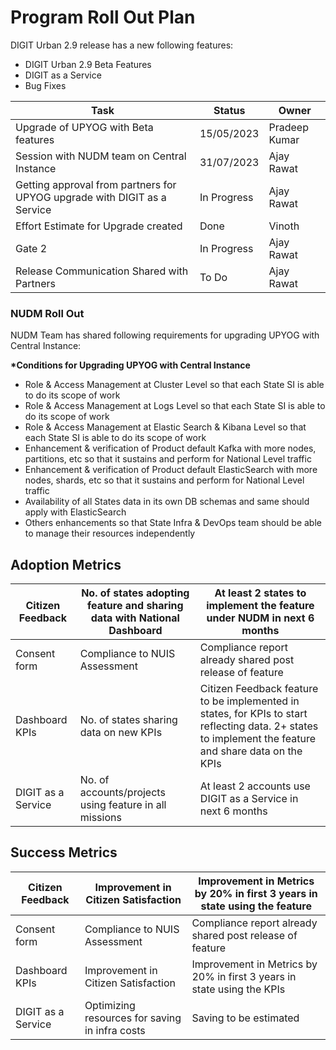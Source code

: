 # Program Roll Out Plan

DIGIT Urban 2.9 release has a new following features:

* DIGIT Urban 2.9 Beta Features
* DIGIT as a Service
* Bug Fixes



| Task                                                                     | Status      | Owner         |
| ------------------------------------------------------------------------ | ----------- | ------------- |
| Upgrade of UPYOG with Beta features                                      | 15/05/2023  | Pradeep Kumar |
| Session with NUDM team on Central Instance                               | 31/07/2023  | Ajay Rawat    |
| Getting approval from partners for UPYOG upgrade with DIGIT as a Service | In Progress | Ajay Rawat    |
| Effort Estimate for Upgrade created                                      | Done        | Vinoth        |
| Gate 2                                                                   | In Progress | Ajay Rawat    |
| Release Communication Shared with Partners                               | To Do       | Ajay Rawat    |

### NUDM Roll Out <a href="#nudm-roll-out" id="nudm-roll-out"></a>

NUDM Team has shared following requirements for upgrading UPYOG with Central Instance:

**\*Conditions for Upgrading UPYOG with Central Instance**

* Role & Access Management at Cluster Level so that each State SI is able to do its scope of work
* Role & Access Management at Logs Level  so that each State SI is able to do its scope of work
* Role & Access Management at Elastic Search & Kibana Level  so that each State SI is able to do its scope of work
* Enhancement & verification of Product default Kafka with more nodes, partitions, etc so that it sustains and perform for National Level traffic
* Enhancement & verification of Product default ElasticSearch with more nodes, shards, etc so that it sustains and perform for National Level traffic
* Availability of all States data in its own DB schemas and same should apply with ElasticSearch
* Others enhancements so that State Infra & DevOps team should be able to manage their resources independently



## **Adoption Metrics**

| Citizen Feedback   | No. of states adopting feature and sharing data with National Dashboard | At least 2 states to implement the feature under NUDM in next 6 months                                                                                 |
| ------------------ | ----------------------------------------------------------------------- | ------------------------------------------------------------------------------------------------------------------------------------------------------ |
| Consent form       | Compliance to NUIS Assessment                                           | Compliance report already shared post release of feature                                                                                               |
| Dashboard KPIs     | No. of states sharing data on new KPIs                                  | Citizen Feedback feature to be implemented in states, for KPIs to start reflecting data. 2+ states to implement the feature and share data on the KPIs |
| DIGIT as a Service | No. of accounts/projects using feature in all missions                  | At least 2 accounts use DIGIT as a Service in next 6 months                                                                                            |



## Success Metrics

| Citizen Feedback   | Improvement in Citizen Satisfaction            | Improvement in Metrics by 20% in first 3 years in state using the feature |
| ------------------ | ---------------------------------------------- | ------------------------------------------------------------------------- |
| Consent form       | Compliance to NUIS Assessment                  | Compliance report already shared post release of feature                  |
| Dashboard KPIs     | Improvement in Citizen Satisfaction            | Improvement in Metrics by 20% in first 3 years in state using the KPIs    |
| DIGIT as a Service | Optimizing resources for saving in infra costs | Saving to be estimated                                                    |
